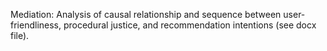 Mediation: Analysis of causal relationship and sequence between user-friendliness, procedural justice, and recommendation intentions (see docx file).
